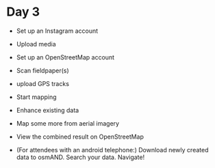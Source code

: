 # Day 3

- Set up an Instagram account
- Upload media

- Set up an OpenStreetMap account
- Scan fieldpaper(s)
- upload GPS tracks
- Start mapping
- Enhance existing data
- Map some more from aerial imagery

- View the combined result on OpenStreetMap
- (For attendees with an android telephone:) Download newly created data to osmAND. Search your data. Navigate!
